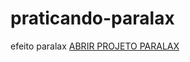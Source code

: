 # praticando-paralax
 efeito paralax
 <a href="https://caiqueoliveira07.github.io/praticando-paralax/" target="_blank" >ABRIR PROJETO PARALAX </a>
